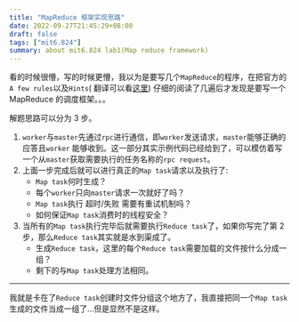 ```yaml
---
title: "MapReduce 框架实现思路"
date: 2022-09-27T21:45:29+08:00
draft: false
tags: ["mit6.824"]
summary: about mit6.824 lab1(Map reduce framework)
---
```


看的时候很懵，写的时候更懵，我以为是要写几个`MapReduce`的程序，在把官方的`A few rules`以及`Hints`(
翻译可以看[这里](https://www.nowcoder.com/discuss/962675)) 仔细的阅读了几遍后才发现是要写一个
MapReduce 的调度框架。。。

解题思路可以分为 3 步。

1. `worker`与`master`先通过`rpc`进行通信，即`worker`发送请求，`master`能够正确的应答且`worker`
   能够收到。这一部分其实示例代码已经给到了，可以模仿着写一个从`master`获取需要执行的任务名称的`rpc request`。
2. 上面一步完成后就可以进行真正的`Map task`请求以及执行了:
    - `Map task`何时生成？
    - 每个`worker`只向`master`请求一次就好了吗？
    - `Map task`执行 超时/失败 需要有重试机制吗？
    - 如何保证`Map task`消费时的线程安全？
3. 当所有的`Map task`执行完毕后就需要执行`Reduce task`了，如果你写完了第 2 步，那么`Reduce task`其实就是水到渠成了。
    - 生成`Reduce task`，这里的每个`Reduce task`需要加载的文件按什么分成一组？
    - 剩下的与`Map task`处理方法相同。

---

我就是卡在了`Reduce task`创建时文件分组这个地方了，我直接把同一个`Map task`生成的文件当成一组了...但是显然不是这样。